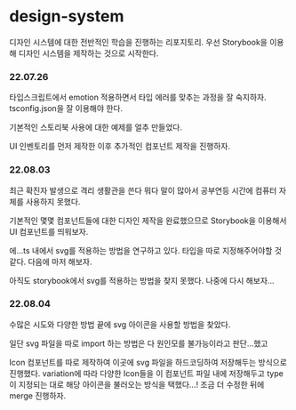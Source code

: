 # design-system

디자인 시스템에 대한 전반적인 학습을 진행하는 리포지토리.
우선 Storybook을 이용해 디자인 시스템을 제작하는 것으로 시작한다.

### 22.07.26

타입스크립트에서 emotion 적용하면서 타입 에러를 맞추는 과정을 잘 숙지하자.
tsconfig.json을 잘 이용해야 한다.

기본적인 스토리북 사용에 대한 예제를 얼추 만들었다.

UI 인벤토리를 먼저 제작한 이후 추가적인 컴포넌트 제작을 진행하자.

### 22.08.03

최근 확진자 발생으로 격리 생활관을 쓴다 뭐다 말이 많아서 공부연등 시간에 컴퓨터 자체를 사용하지 못했다.

기본적인 몇몇 컴포넌트들에 대한 디자인 제작을 완료했으므로 Storybook을 이용해서 UI 컴포넌트를 띄워보자.

에...ts 내에서 svg를 적용하는 방법을 연구하고 있다. 타입을 따로 지정해주어야할 것 같다. 다음에 마저 해보자.

아직도 storybook에서 svg를 적용하는 방법을 찾지 못했다. 나중에 다시 해보자...

### 22.08.04

수많은 시도와 다양한 방법 끝에 svg 아이콘을 사용할 방법을 찾았다.

일단 svg 파일을 따로 import 하는 방법은 다 원인모를 불가능이라고 판단...했고

Icon 컴포넌트를 따로 제작하여 이곳에 svg 파일을 하드코딩하여 저장해두는 방식으로 진행했다.
variation에 따라 다양한 Icon들을 이 컴포넌트 파일 내에 저장해두고 type이 지정되는 대로 해당 아이콘을 불러오는 방식을 택했다...!
조금 더 수정한 뒤에 merge 진행하자.
